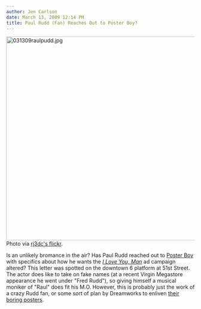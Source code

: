 ```yaml
---
author: Jen Carlson
date: March 13, 2009 12:14 PM
title: Paul Rudd (Fan) Reaches Out to Poster Boy?
---
```


<p><span class="mt-enclosure mt-enclosure-image" style="display: inline;"> <img alt="031309raulpudd.jpg" src="https://web.archive.org/web/20110623140505im_/http://gothamist.com/attachments/arts_jen/031309raulpudd.jpg" width="640" height="546" class="image-none"> </span><br>
<span class="photo_caption">Photo via <a href="https://web.archive.org/web/20110623140505/http://www.flickr.com/photos/54752821@N00/3350777131/">rj3dc&apos;s flickr</a>.</span></p>

<p>Is an unlikely bromance in the air? Has Paul Rudd reached out to <a href="https://web.archive.org/web/20110623140505/http://gothamist.com/2009/01/23/posterboy_street_artist.php">Poster Boy</a> with specifics about how he wants the <a href="https://web.archive.org/web/20110623140505/http://www.iloveyouman.com/"><em>I Love You, Man</em></a> ad campaign altered? This letter was spotted on the downtown 6 platform at 51st Street. The actor does like to take on fake names (at a recent Virgin Megastore appearance he went under &quot;Fred Rudd&quot;), so giving himself a musical moniker of &quot;Raul&quot; does fit his M.O. However, this is probably just the work of a crazy Rudd fan, or some sort of plan by Dreamworks to enliven  <a href="https://web.archive.org/web/20110623140505/http://gothamist.com/attachments/arts_jen/i_love_you_man.jpg">their boring posters</a>.</p>